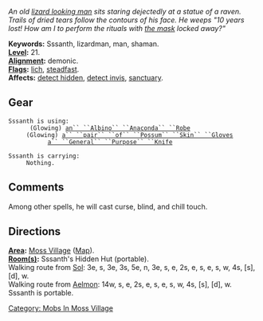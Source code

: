*An old [lizard looking man](Lizardmen.md "wikilink") sits staring
dejectedly at a statue of a raven. Trails of dried tears follow the
contours of his face. He weeps "10 years lost! How am I to perform the
rituals with [the mask](Raven_Shaped_Feathered_Mask.md "wikilink")
locked away?"*

**Keywords:** Sssanth, lizardman, man, shaman.  
**[Level](Level.md "wikilink"):** 21.  
**[Alignment](Alignment.md "wikilink"):** demonic.  
**[Flags](:Category:_Mob_Types.md "wikilink"):**
[lich](Spellcasting_Mobs.md "wikilink"),
[steadfast](Sentinel_Mobs.md "wikilink").  
**Affects:** [detect hidden](Detect_Hidden.md "wikilink"), [detect
invis](Detect_Invis.md "wikilink"),
[sanctuary](Sanctuary.md "wikilink").  

## Gear

`Sssanth is using:`  
<worn on body>`      (Glowing) `[`an`` ``Albino`` ``Anaconda`` ``Robe`](Albino_Anaconda_Robe.md "wikilink")  
<worn on hands>`     (Glowing) `[`a`` ``pair`` ``of`` ``Possum`` ``Skin`` ``Gloves`](Pair_Of_Possum_Skin_Gloves.md "wikilink")  
<wielded>`           `[`a`` ``General`` ``Purpose`` ``Knife`](General_Purpose_Knife.md "wikilink")

`Sssanth is carrying:`  
`     Nothing.`

## Comments

Among other spells, he will cast curse, blind, and chill touch.

## Directions

**[Area](:Category:_Areas.md "wikilink"):** [Moss
Village](:Category:_Moss_Village.md "wikilink")
([Map](Moss_Village_Map.md "wikilink")).  
**[Room(s)](:Category:_Rooms.md "wikilink"):** Sssanth's Hidden Hut
(portable).  
Walking route from [Sol](Sol.md "wikilink"): 3e, s, 3e, 3s, 5e, n, 3e,
s, e, 2s, e, s, e, s, w, 4s, \[s\], \[d\], w.  
Walking route from [Aelmon](Aelmon.md "wikilink"): 14w, s, e, 2s, e, s,
e, s, w, 4s, \[s\], \[d\], w.  
Sssanth is portable.

[Category: Mobs In Moss
Village](Category:_Mobs_In_Moss_Village "wikilink")
